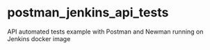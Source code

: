 # postman_jenkins_api_tests
API automated tests example with Postman and Newman running on Jenkins docker image
